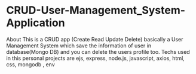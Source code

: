 # CRUD-User-Management_System-Application
About This is a CRUD app (Create Read Update Delete) basically a User Management System which save the information of user in database(Mongo DB) and you can delete the users profile too. Techs used in this personal projects are ejs, express, node.js, javascript, axios, html, css, mongodb , env
